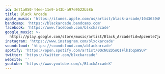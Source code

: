 ```yaml
---
id: 3e71a050-44ee-11e9-b43b-a97e9522b58b
title: Black Arcade
apple_music: 'https://itunes.apple.com/us/artist/black-arcade/1043659494'
bandcamp: 'https://blackarcade.bandcamp.com'
facebook: 'https://www.facebook.com/blxckarcade'
google_music: >-
  https://play.google.com/store/music/artist/Black_Arcade?id=Apzente7jwl2j2t4ogzynay6r5i
instagram: 'https://www.instagram.com/blxckarcade'
soundcloud: 'https://soundcloud.com/ablackarcade'
spotify: 'https://open.spotify.com/artist/0QcNUZD5nQIFlhIbqSWSUP'
twitter: 'https://twitter.com/blxckarcade'
website: ''
youtube: 'https://www.youtube.com/c/BlackArcadeX'
---
```

